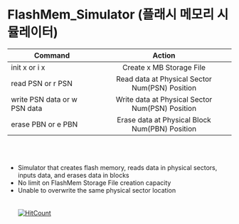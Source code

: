 # FlashMem_Simulator (플래시 메모리 시뮬레이터)

| Command | Action |
|---|:---:|
| init x or i x | Create x MB Storage File |
| read PSN or r PSN | Read data at Physical Sector Num(PSN) Position |
| write PSN data or w PSN data | Write data at Physical Sector Num(PSN) Position |
| erase PBN or e PBN | Erase data at Physical Block Num(PBN) Position |

<br></br>

- Simulator that creates flash memory, reads data in physical sectors, inputs data, and erases data in blocks
- No limit on FlashMem Storage File creation capacity<br>
- Unable to overwrite the same physical sector location<br>
<br></br>
[![HitCount](http://hits.dwyl.io/hyung8789/FlashMem_Simulator.svg)](http://hits.dwyl.io/hyung8789/FlashMem_Simulator)
